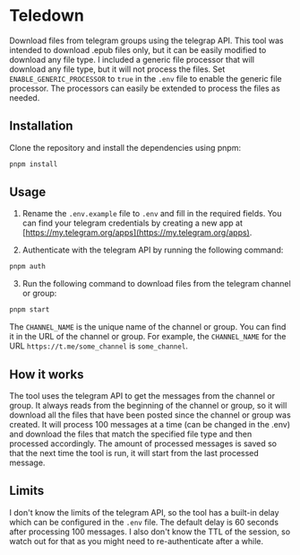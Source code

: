 # Teledown

Download files from telegram groups using the telegrap API. This tool was intended to download .epub files only, but it can be easily modified to download any file type. I included a generic file processor that will download any file type, but it will not process the files. Set `ENABLE_GENERIC_PROCESSOR` to `true` in the `.env` file to enable the generic file processor. The processors can easily be extended to process the files as needed. 

## Installation

Clone the repository and install the dependencies using pnpm:

```bash
pnpm install
```

## Usage

1. Rename the `.env.example` file to `.env` and fill in the required fields. You
   can find your telegram credentials by creating a new app at
   [https://my.telegram.org/apps](https://my.telegram.org/apps).

2. Authenticate with the telegram API by running the following command:

```bash
pnpm auth
```

3. Run the following command to download files from the telegram channel or
   group:

```bash
pnpm start
```

The `CHANNEL_NAME` is the unique name of the channel or group. You can find it in
the URL of the channel or group. For example, the `CHANNEL_NAME` for the URL
`https://t.me/some_channel` is `some_channel`.

## How it works

The tool uses the telegram API to get the messages from the channel or group. It
always reads from the beginning of the channel or group, so it will download all
the files that have been posted since the channel or group was created. It will
process 100 messages at a time (can be changed in the .env) and download the
files that match the specified file type and then processed accordingly. The
amount of processed messages is saved so that the next time the tool is run, it
will start from the last processed message.

## Limits

I don't know the limits of the telegram API, so the tool has a built-in delay
which can be configured in the `.env` file. The default delay is 60 seconds
after processing 100 messages. I also don't know the TTL of the session, so
watch out for that as you might need to re-authenticate after a while.
